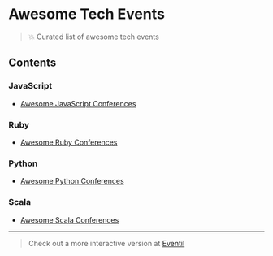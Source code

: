 # Awesome Tech Events

> 💥 Curated list of awesome tech events

## Contents

### JavaScript 

- [Awesome JavaScript Conferences](https://github.com/eventil/awesome-javascript-conferences)

### Ruby

- [Awesome Ruby Conferences](https://github.com/planetruby/awesome-events)

### Python

- [Awesome Python Conferences](https://github.com/eventil/awesome-python-conferences)


### Scala

- [Awesome Scala Conferences](https://github.com/eventil/awesome-scala-conferences)

---

> Check out a more interactive version at [Eventil](https://eventil.com/)

